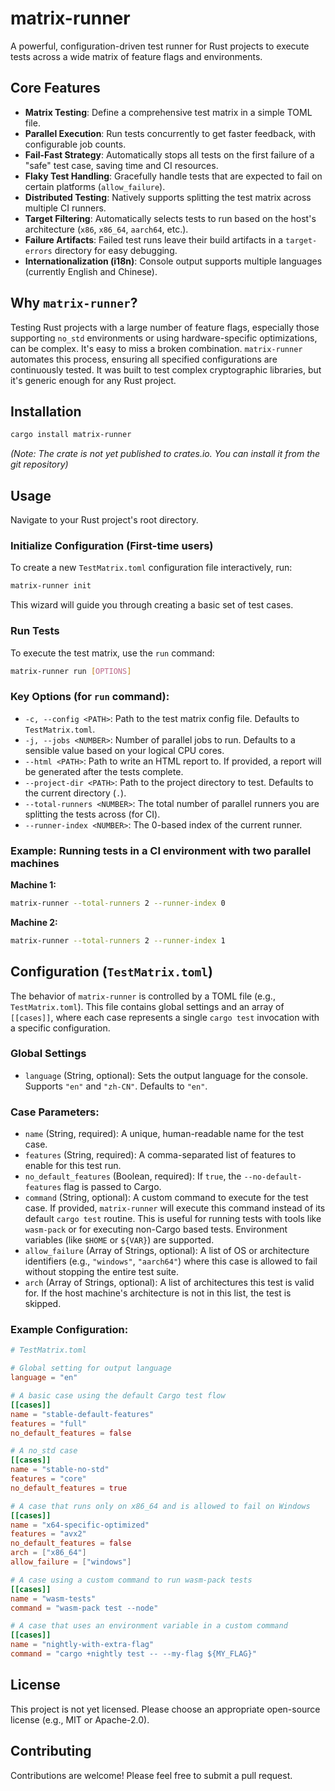# matrix-runner

A powerful, configuration-driven test runner for Rust projects to execute tests across a wide matrix of feature flags and environments.

## Core Features

- **Matrix Testing**: Define a comprehensive test matrix in a simple TOML file.
- **Parallel Execution**: Run tests concurrently to get faster feedback, with configurable job counts.
- **Fail-Fast Strategy**: Automatically stops all tests on the first failure of a "safe" test case, saving time and CI resources.
- **Flaky Test Handling**: Gracefully handle tests that are expected to fail on certain platforms (`allow_failure`).
- **Distributed Testing**: Natively supports splitting the test matrix across multiple CI runners.
- **Target Filtering**: Automatically selects tests to run based on the host's architecture (`x86`, `x86_64`, `aarch64`, etc.).
- **Failure Artifacts**: Failed test runs leave their build artifacts in a `target-errors` directory for easy debugging.
- **Internationalization (i18n)**: Console output supports multiple languages (currently English and Chinese).

## Why `matrix-runner`?

Testing Rust projects with a large number of feature flags, especially those supporting `no_std` environments or using hardware-specific optimizations, can be complex. It's easy to miss a broken combination. `matrix-runner` automates this process, ensuring all specified configurations are continuously tested. It was built to test complex cryptographic libraries, but it's generic enough for any Rust project.

## Installation

```bash
cargo install matrix-runner
```

*(Note: The crate is not yet published to crates.io. You can install it from the git repository)*

## Usage

Navigate to your Rust project's root directory.

### Initialize Configuration (First-time users)
To create a new `TestMatrix.toml` configuration file interactively, run:
```bash
matrix-runner init
```
This wizard will guide you through creating a basic set of test cases.

### Run Tests
To execute the test matrix, use the `run` command:
```bash
matrix-runner run [OPTIONS]
```

### Key Options (for `run` command):

- `-c, --config <PATH>`: Path to the test matrix config file. Defaults to `TestMatrix.toml`.
- `-j, --jobs <NUMBER>`: Number of parallel jobs to run. Defaults to a sensible value based on your logical CPU cores.
- `--html <PATH>`: Path to write an HTML report to. If provided, a report will be generated after the tests complete.
- `--project-dir <PATH>`: Path to the project directory to test. Defaults to the current directory (`.`).
- `--total-runners <NUMBER>`: The total number of parallel runners you are splitting the tests across (for CI).
- `--runner-index <NUMBER>`: The 0-based index of the current runner.

### Example: Running tests in a CI environment with two parallel machines

**Machine 1:**
```bash
matrix-runner --total-runners 2 --runner-index 0
```

**Machine 2:**
```bash
matrix-runner --total-runners 2 --runner-index 1
```

## Configuration (`TestMatrix.toml`)

The behavior of `matrix-runner` is controlled by a TOML file (e.g., `TestMatrix.toml`). This file contains global settings and an array of `[[cases]]`, where each case represents a single `cargo test` invocation with a specific configuration.

### Global Settings

- `language` (String, optional): Sets the output language for the console. Supports `"en"` and `"zh-CN"`. Defaults to `"en"`.

### Case Parameters:

- `name` (String, required): A unique, human-readable name for the test case.
- `features` (String, required): A comma-separated list of features to enable for this test run.
- `no_default_features` (Boolean, required): If `true`, the `--no-default-features` flag is passed to Cargo.
- `command` (String, optional): A custom command to execute for the test case. If provided, `matrix-runner` will execute this command instead of its default `cargo test` routine. This is useful for running tests with tools like `wasm-pack` or for executing non-Cargo based tests. Environment variables (like `$HOME` or `${VAR}`) are supported.
- `allow_failure` (Array of Strings, optional): A list of OS or architecture identifiers (e.g., `"windows"`, `"aarch64"`) where this case is allowed to fail without stopping the entire test suite.
- `arch` (Array of Strings, optional): A list of architectures this test is valid for. If the host machine's architecture is not in this list, the test is skipped.

### Example Configuration:

```toml
# TestMatrix.toml

# Global setting for output language
language = "en"

# A basic case using the default Cargo test flow
[[cases]]
name = "stable-default-features"
features = "full"
no_default_features = false

# A no_std case
[[cases]]
name = "stable-no-std"
features = "core"
no_default_features = true

# A case that runs only on x86_64 and is allowed to fail on Windows
[[cases]]
name = "x64-specific-optimized"
features = "avx2"
no_default_features = false
arch = ["x86_64"]
allow_failure = ["windows"]

# A case using a custom command to run wasm-pack tests
[[cases]]
name = "wasm-tests"
command = "wasm-pack test --node"

# A case that uses an environment variable in a custom command
[[cases]]
name = "nightly-with-extra-flag"
command = "cargo +nightly test -- --my-flag ${MY_FLAG}"
```

## License

This project is not yet licensed. Please choose an appropriate open-source license (e.g., MIT or Apache-2.0).

## Contributing

Contributions are welcome! Please feel free to submit a pull request. 